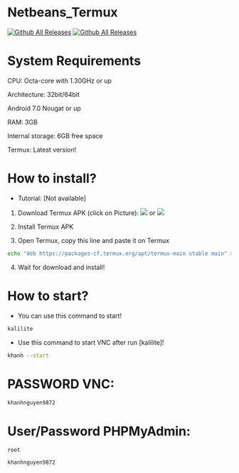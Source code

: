 # Netbeans_Termux

[![Github All Releases](https://img.shields.io/github/downloads/KhanhNguyen9872/Netbeans_Termux/total.svg?style=for-the-badge)](https://github.com/KhanhNguyen9872/Netbeans_Termux#)
[![Github All Releases](https://img.shields.io/github/release/KhanhNguyen9872/Netbeans_Termux.svg?style=for-the-badge)](https://github.com/KhanhNguyen9872/Netbeans_Termux#)

# System Requirements
CPU: Octa-core with 1.30GHz or up <br />

Architecture: 32bit/64bit <br />

Android 7.0 Nougat or up <br />

RAM: 3GB <br />

Internal storage: 6GB free space <br />

Termux: Latest version! <br />

# How to install?
 - Tutorial: [Not available]
1. Download Termux APK (click on Picture): 
[![](https://github.com/KhanhNguyen9872/Ninja_Server_Termux/raw/main/image/termux.png)](https://f-droid.org/repo/com.termux_118.apk)
 or 
[![](https://github.com/KhanhNguyen9872/Ninja_Server_Termux/raw/main/image/termux.png)](https://github.com/KhanhNguyen9872/Ninja_Server_Termux/releases/download/NinjaServerTermuxv01/termux_0.118.apk)

2. Install Termux APK

3. Open Termux, copy this line and paste it on Termux

```bash
echo "deb https://packages-cf.termux.org/apt/termux-main stable main" > ~/../usr/etc/apt/sources.list; pkg update -y; pkg upgrade -y; pkg install wget -y; wget -O install.sh https://raw.githubusercontent.com/KhanhNguyen9872/Netbeans_Termux/main/install.sh; bash install.sh https://fb.me/khanh10a1
```

4. Wait for download and install!

# How to start?
- You can use this command to start!

```bash
kalilite
```
- Use this command to start VNC after run [kalilite]!
```bash
khanh --start
```

# PASSWORD VNC:
```
khanhnguyen9872
```

# User/Password PHPMyAdmin:
```
root
```
```
khanhnguyen9872
```
